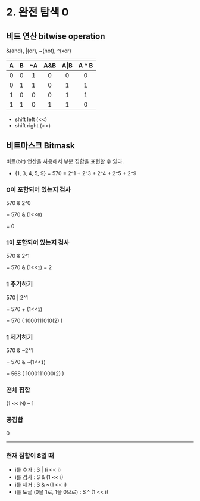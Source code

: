 # 2. 완전 탐색 0

## 비트 연산 bitwise operation

&(and), |(or), ~(not), ^(xor)

|  A   |  B   |  ~A  | A&B  | A\|B | A ^ B |
| :--: | :--: | :--: | :--: | :--: | :---: |
|  0   |  0   |  1   |  0   |  0   |   0   |
|  0   |  1   |  1   |  0   |  1   |   1   |
|  1   |  0   |  0   |  0   |  1   |   1   |
|  1   |  1   |  0   |  1   |  1   |   0   |

- shift left (<<)
- shift right (>>)

## 비트마스크 Bitmask

비트(bit) 연산을 사용해서 부분 집합을 표현할 수 있다.

- {1, 3, 4, 5, 9} = 570 = 2^1 + 2^3 + 2^4 + 2^5 + 2^9

### 0이 포함되어 있는지 검사

570 & 2^0 

= 570 & (1<<`0`) 

= 0

### 1이 포함되어 있는지 검사

570 & 2^1 

= 570 & (1<<`1`) = 2

### 1 추가하기

570 | 2^1 

= 570 + (1<<`1`) 

= 570 ( 1000111010(2) )

### 1 제거하기

570 & ~2^1 

= 570 & ~(1<<`1`) 

= 568 ( 1000111000(2) )

### 전체 집합

(1 << N) – 1

### 공집합

0

---

### 현재 집합이 S일 때

- i를 추가 : S | (i << i)
- i를 검사 : S & (1 << i)
- i를 제거 : S & ~(1 << i)
- i를 토글 (0을 1로, 1을 0으로) : S ^ (1 << i)

